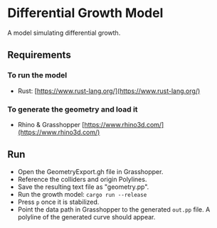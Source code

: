 # Differential Growth Model

A model simulating differential growth.

## Requirements
### To run the model
- Rust: [https://www.rust-lang.org/](https://www.rust-lang.org/)

### To generate the geometry and load it
- Rhino & Grasshopper [https://www.rhino3d.com/](https://www.rhino3d.com/)


## Run
- Open the GeometryExport.gh file in Grasshopper.
- Reference the colliders and origin Polylines. 
- Save the resulting text file as "geometry.pp".
- Run the growth model: `cargo run --release`
- Press `p` once it is stabilized.
- Point the data path in Grasshopper to the generated `out.pp` file. A polyline of the generated curve should appear. 